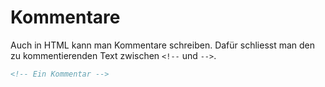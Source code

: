 # Kommentare

<show-structure depth="2" />

Auch in HTML kann man Kommentare schreiben. Dafür schliesst man den zu kommentierenden Text zwischen `<!--` und `-->`.

```HTML
<!-- Ein Kommentar -->
```
